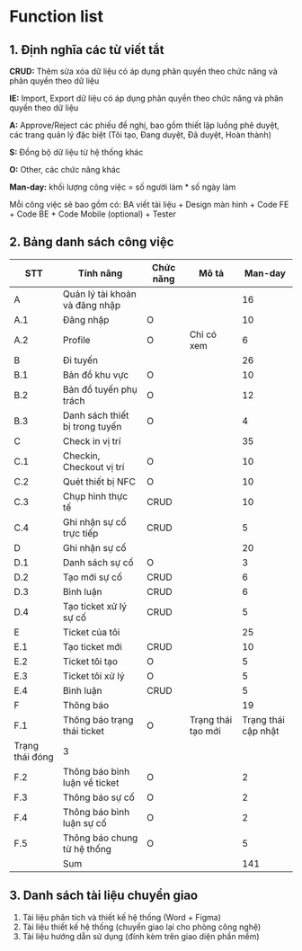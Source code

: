 # Function list

## 1. Định nghĩa các từ viết tắt

**CRUD:** Thêm sửa xóa dữ liệu có áp dụng phân quyền theo chức năng và phân quyền theo dữ liệu

**IE:** Import, Export dữ liệu có áp dụng phân quyền theo chức năng và phân quyền theo dữ liệu

**A:** Approve/Reject các phiếu đề nghị, bao gồm thiết lập luồng phê duyệt, các trang quản lý đặc biệt (Tôi tạo, Đang duyệt, Đã duyệt, Hoàn thành)

**S:** Đồng bộ dữ liệu từ hệ thống khác

**O:** Other, các chức năng khác

**Man-day:** khối lượng công việc = số người làm * số ngày làm

Mỗi công việc sẽ bao gồm có: BA viết tài liệu + Design màn hình + Code FE + Code BE + Code Mobile (optional) + Tester

## 2. Bảng danh sách công việc

| STT             | Tính năng                      | Chức năng | Mô tả              | Man-day             |
|-----------------|--------------------------------|-----------|--------------------|---------------------|
| A               | Quản lý tài khoản và đăng nhập |           |                    | 16                  |
| A.1             | Đăng nhập                      | O         |                    | 10                  |
| A.2             | Profile                        | O         | Chỉ có xem         | 6                   |
| B               | Đi tuyến                       |           |                    | 26                  |
| B.1             | Bản đồ khu vực                 | O         |                    | 10                  |
| B.2             | Bản đồ tuyến phụ trách         | O         |                    | 12                  |
| B.3             | Danh sách thiết bị trong tuyến | O         |                    | 4                   |
| C               | Check in vị trí                |           |                    | 35                  |
| C.1             | Checkin, Checkout vị trí       | O         |                    | 10                  |
| C.2             | Quét thiết bị NFC              | O         |                    | 10                  |
| C.3             | Chụp hình thực tế              | CRUD      |                    | 10                  |
| C.4             | Ghi nhận sự cố trực tiếp       | CRUD      |                    | 5                   |
| D               | Ghi nhận sự cố                 |           |                    | 20                  |
| D.1             | Danh sách sự cố                | O         |                    | 3                   |
| D.2             | Tạo mới sự cố                  | CRUD      |                    | 6                   |
| D.3             | Bình luận                      | CRUD      |                    | 6                   |
| D.4             | Tạo ticket xử lý sự cố         | CRUD      |                    | 5                   |
| E               | Ticket của tôi                 |           |                    | 25                  |
| E.1             | Tạo ticket mới                 | CRUD      |                    | 10                  |
| E.2             | Ticket tôi tạo                 | O         |                    | 5                   |
| E.3             | Ticket tôi xử lý               | O         |                    | 5                   |
| E.4             | Bình luận                      | CRUD      |                    | 5                   |
| F               | Thông báo                      |           |                    | 19                  |
| F.1             | Thông báo trạng thái ticket    | O         | Trạng thái tạo mới | Trạng thái cập nhật |
| Trạng thái đóng | 3                              |           |                    |                     |
| F.2             | Thông báo bình luận về ticket  | O         |                    | 2                   |
| F.3             | Thông báo sự cố                | O         |                    | 2                   |
| F.4             | Thông báo bình luận sự cố      | O         |                    | 2                   |
| F.5             | Thông báo chung từ hệ thống    | O         |                    | 5                   |
|                 | Sum                            |           |                    | 141                 |

## 3. Danh sách tài liệu chuyển giao

1. Tài liệu phân tích và thiết kế hệ thống (Word + Figma)
2. Tài liệu thiết kế hệ thống (chuyển giao lại cho phòng công nghệ)
3. Tài liệu hướng dẫn sử dụng (đính kèm trên giao diện phần mềm)
